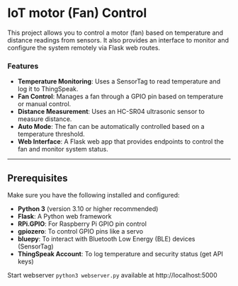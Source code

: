 # **IoT motor (Fan) Control**

This project allows you to control a motor (fan) based on temperature and distance readings from sensors. It also provides an interface to monitor and configure the system remotely via Flask web routes.

### **Features**
- **Temperature Monitoring**: Uses a SensorTag to read temperature and log it to ThingSpeak.
- **Fan Control**: Manages a fan through a GPIO pin based on temperature or manual control.
- **Distance Measurement**: Uses an HC-SR04 ultrasonic sensor to measure distance.
- **Auto Mode**: The fan can be automatically controlled based on a temperature threshold.
- **Web Interface**: A Flask web app that provides endpoints to control the fan and monitor system status.

---

## **Prerequisites**
Make sure you have the following installed and configured:
- **Python 3** (version 3.10 or higher recommended)
- **Flask**: A Python web framework
- **RPi.GPIO**: For Raspberry Pi GPIO pin control
- **gpiozero**: To control GPIO pins like a servo
- **bluepy**: To interact with Bluetooth Low Energy (BLE) devices (SensorTag)
- **ThingSpeak Account**: To log temperature and security status (get API keys)

Start webserver `python3 webserver.py` available at http://localhost:5000

